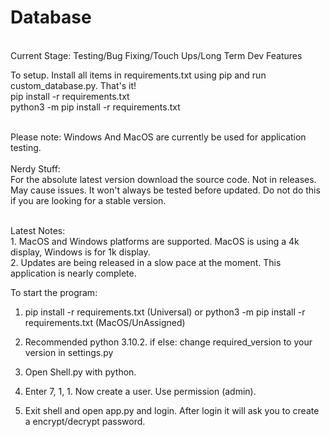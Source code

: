 # Database
<br>Current Stage: Testing/Bug Fixing/Touch Ups/Long Term Dev Features

To setup. Install all items in requirements.txt using pip and run custom_database.py. That's it!
<br>pip install -r requirements.txt
<br>python3 -m pip install -r requirements.txt

<br>Please note: Windows And MacOS are currently be used for application testing.
<br><br>Nerdy Stuff:<br>For the absolute latest version download the source code. Not in releases. May cause issues. It won't always be tested before updated. Do not do this if you are looking for a stable version.

<br>Latest Notes:<br>1. MacOS and Windows platforms are supported. MacOS is using a 4k display, Windows is for 1k display.
<br>2. Updates are being released in a slow pace at the moment. This application is nearly complete.

To start the program:
1. pip install -r requirements.txt (Universal) or python3 -m pip install -r requirements.txt (MacOS/UnAssigned)

2. Recommended python 3.10.2. if else: change required_version to your version in settings.py

3. Open Shell.py with python.

4. Enter 7, 1, 1. Now create a user. Use permission (admin).

5. Exit shell and open app.py and login. After login it will ask you to create a encrypt/decrypt password.

